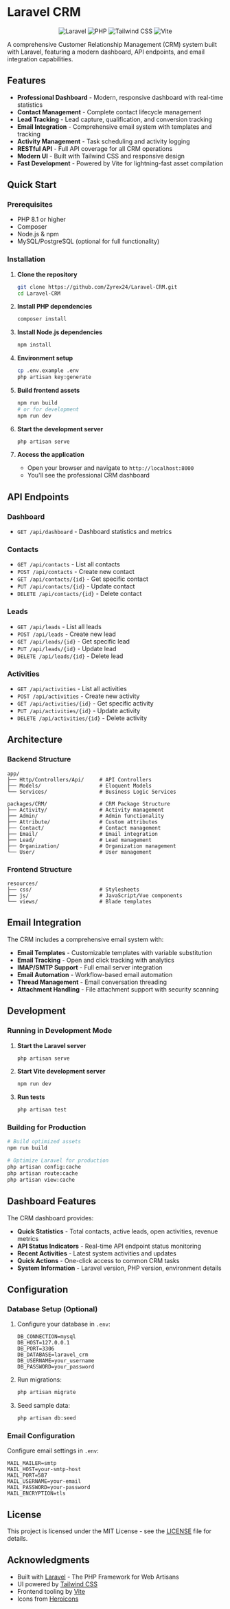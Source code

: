 # Laravel CRM

<p align="center">
  <img src="https://img.shields.io/badge/Laravel-FF2D20?style=for-the-badge&logo=laravel&logoColor=white" alt="Laravel">
  <img src="https://img.shields.io/badge/PHP-777BB4?style=for-the-badge&logo=php&logoColor=white" alt="PHP">
  <img src="https://img.shields.io/badge/Tailwind_CSS-38B2AC?style=for-the-badge&logo=tailwind-css&logoColor=white" alt="Tailwind CSS">
  <img src="https://img.shields.io/badge/Vite-646CFF?style=for-the-badge&logo=vite&logoColor=white" alt="Vite">
</p>

A comprehensive Customer Relationship Management (CRM) system built with Laravel, featuring a modern dashboard, API endpoints, and email integration capabilities.

## Features

- **Professional Dashboard** - Modern, responsive dashboard with real-time statistics
- **Contact Management** - Complete contact lifecycle management
- **Lead Tracking** - Lead capture, qualification, and conversion tracking
- **Email Integration** - Comprehensive email system with templates and tracking
- **Activity Management** - Task scheduling and activity logging
- **RESTful API** - Full API coverage for all CRM operations
- **Modern UI** - Built with Tailwind CSS and responsive design
- **Fast Development** - Powered by Vite for lightning-fast asset compilation

## Quick Start

### Prerequisites

- PHP 8.1 or higher
- Composer
- Node.js & npm
- MySQL/PostgreSQL (optional for full functionality)

### Installation

1. **Clone the repository**
   ```bash
   git clone https://github.com/Zyrex24/Laravel-CRM.git
   cd Laravel-CRM
   ```

2. **Install PHP dependencies**
   ```bash
   composer install
   ```

3. **Install Node.js dependencies**
   ```bash
   npm install
   ```

4. **Environment setup**
   ```bash
   cp .env.example .env
   php artisan key:generate
   ```

5. **Build frontend assets**
   ```bash
   npm run build
   # or for development
   npm run dev
   ```

6. **Start the development server**
   ```bash
   php artisan serve
   ```

7. **Access the application**
   - Open your browser and navigate to `http://localhost:8000`
   - You'll see the professional CRM dashboard

## API Endpoints

### Dashboard
- `GET /api/dashboard` - Dashboard statistics and metrics

### Contacts
- `GET /api/contacts` - List all contacts
- `POST /api/contacts` - Create new contact
- `GET /api/contacts/{id}` - Get specific contact
- `PUT /api/contacts/{id}` - Update contact
- `DELETE /api/contacts/{id}` - Delete contact

### Leads
- `GET /api/leads` - List all leads
- `POST /api/leads` - Create new lead
- `GET /api/leads/{id}` - Get specific lead
- `PUT /api/leads/{id}` - Update lead
- `DELETE /api/leads/{id}` - Delete lead

### Activities
- `GET /api/activities` - List all activities
- `POST /api/activities` - Create new activity
- `GET /api/activities/{id}` - Get specific activity
- `PUT /api/activities/{id}` - Update activity
- `DELETE /api/activities/{id}` - Delete activity

## Architecture

### Backend Structure
```
app/
├── Http/Controllers/Api/     # API Controllers
├── Models/                   # Eloquent Models
└── Services/                 # Business Logic Services

packages/CRM/                 # CRM Package Structure
├── Activity/                 # Activity management
├── Admin/                    # Admin functionality
├── Attribute/                # Custom attributes
├── Contact/                  # Contact management
├── Email/                    # Email integration
├── Lead/                     # Lead management
├── Organization/             # Organization management
└── User/                     # User management
```

### Frontend Structure
```
resources/
├── css/                      # Stylesheets
├── js/                       # JavaScript/Vue components
└── views/                    # Blade templates
```

## Email Integration

The CRM includes a comprehensive email system with:

- **Email Templates** - Customizable templates with variable substitution
- **Email Tracking** - Open and click tracking with analytics
- **IMAP/SMTP Support** - Full email server integration
- **Email Automation** - Workflow-based email automation
- **Thread Management** - Email conversation threading
- **Attachment Handling** - File attachment support with security scanning

##  Development

### Running in Development Mode

1. **Start the Laravel server**
   ```bash
   php artisan serve
   ```

2. **Start Vite development server**
   ```bash
   npm run dev
   ```

3. **Run tests**
   ```bash
   php artisan test
   ```

### Building for Production

```bash
# Build optimized assets
npm run build

# Optimize Laravel for production
php artisan config:cache
php artisan route:cache
php artisan view:cache
```

## Dashboard Features

The CRM dashboard provides:

- **Quick Statistics** - Total contacts, active leads, open activities, revenue metrics
- **API Status Indicators** - Real-time API endpoint status monitoring
- **Recent Activities** - Latest system activities and updates
- **Quick Actions** - One-click access to common CRM tasks
- **System Information** - Laravel version, PHP version, environment details

## Configuration

### Database Setup (Optional)

1. Configure your database in `.env`:
   ```env
   DB_CONNECTION=mysql
   DB_HOST=127.0.0.1
   DB_PORT=3306
   DB_DATABASE=laravel_crm
   DB_USERNAME=your_username
   DB_PASSWORD=your_password
   ```

2. Run migrations:
   ```bash
   php artisan migrate
   ```

3. Seed sample data:
   ```bash
   php artisan db:seed
   ```

### Email Configuration

Configure email settings in `.env`:
```env
MAIL_MAILER=smtp
MAIL_HOST=your-smtp-host
MAIL_PORT=587
MAIL_USERNAME=your-email
MAIL_PASSWORD=your-password
MAIL_ENCRYPTION=tls
```

## License

This project is licensed under the MIT License - see the [LICENSE](LICENSE) file for details.

## Acknowledgments

- Built with [Laravel](https://laravel.com/) - The PHP Framework for Web Artisans
- UI powered by [Tailwind CSS](https://tailwindcss.com/)
- Frontend tooling by [Vite](https://vitejs.dev/)
- Icons from [Heroicons](https://heroicons.com/)
